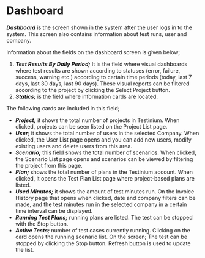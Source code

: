 # Dashboard

_**Dashboard**_ is the screen shown in the system after the user logs in to the system. This screen also contains information about test runs, user and company.

Information about the fields on the dashboard screen is given below;

1. _**Test Results By Daily Period;**_ It is the field where visual dashboards where test results are shown according to statuses (error, failure, success, warning etc.) according to certain time periods (today, last 7 days, last 30 days, last 90 days). These visual reports can be filtered according to the project by clicking the Select Project button.
2. _**Statics;**_ is the field where information cards are located.&#x20;

&#x20;     The following cards are included in this field;

* _**Project;**_ it shows the total number of projects in Testinium. When clicked, projects can be seen listed on the Project List page.
* _**User;**_ it shows the total number of users in the selected Company. When clicked, the User List page opens and you can add new users, modify existing users and delete users from this area.
* _**Scenario;**_ this field shows the total number of scenarios. When clicked, the Scenario List page opens and scenarios can be viewed by filtering the project from this page.
* _**Plan;**_ shows the total number of plans in the Testinium account. When clicked, it opens the Test Plan List page where project-based plans are listed.
* _**Used Minutes;**_ it shows the amount of test minutes run. On the Invoice History page that opens when clicked, date and company filters can be made, and the test minutes run in the selected company in a certain time interval can be displayed.
* _**Running Test Plans;**_ running plans are listed. The test can be stopped with the Stop button.
* _**Active Tests;**_ number of test cases currently running. Clicking on the card opens the running scenario list. On the screen; The test can be stopped by clicking the Stop button. Refresh button is used to update the list.
